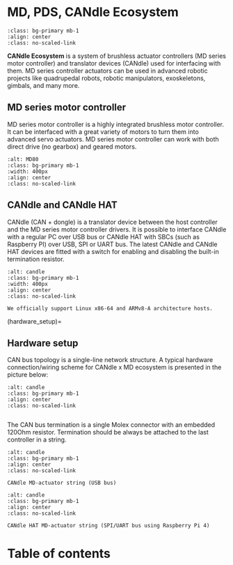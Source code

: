 # MD, PDS, CANdle Ecosystem

```{figure} images/md80_actuators.jpg
:class: bg-primary mb-1
:align: center
:class: no-scaled-link
```

**CANdle Ecosystem** is a system of brushless actuator controllers (MD series motor controller) and
translator devices (CANdle) used for interfacing with them. MD series controller actuators can be used
in advanced robotic projects like quadrupedal robots, robotic manipulators, exoskeletons, gimbals, and
many more.

## MD series motor controller

MD series motor controller is a highly integrated brushless motor controller. It can be interfaced with
a great variety of motors to turn them into advanced servo actuators. MD series motor controller can
work with both direct drive (no gearbox) and geared motors.

```{image} MD/images/MD80/md80.webp
:alt: MD80
:class: bg-primary mb-1
:width: 400px
:align: center
:class: no-scaled-link
```

## CANdle and CANdle HAT

CANdle (CAN + dongle) is a translator device between the host controller and the MD series motor
controller drivers. It is possible to interface CANdle with a regular PC over USB bus or CANdle HAT with
SBCs (such as Raspberry PI) over USB, SPI or UART bus. The latest CANdle and CANdle HAT devices are
fitted with a switch for enabling and disabling the built-in termination resistor.

```{image} CANdle/images/CANdle_joined.webp
:alt: candle
:class: bg-primary mb-1
:width: 400px
:align: center
:class: no-scaled-link
```

```{note}
We officially support Linux x86-64 and ARMv8-A architecture hosts.
```

(hardware_setup)=
## Hardware setup

CAN bus topology is a single-line network structure. A typical hardware connection/wiring scheme for
CANdle x MD ecosystem is presented in the picture below:

```{image} images/hardware_setup.png
:alt: candle
:class: bg-primary mb-1
:align: center
:class: no-scaled-link
```
```{hint} In case you’d like to read more about the recommended lengths of the bus segments we suggest the [elektormotus guide](https://emusbms.com/files/bms/docs/Elektromotus_CAN_bus_recommendations_v0.2_rc3.pdf).
```

The CAN bus termination is a single Molex connector with an embedded 120Ohm resistor. Termination should
be always be attached to the last controller in a string.

```{figure} images/hardware_setup_candle.jpg
:alt: candle
:class: bg-primary mb-1
:align: center
:class: no-scaled-link

CANdle MD-actuator string (USB bus)
```

```{figure} images/hardware_setup_candleHAT.jpg
:alt: candle
:class: bg-primary mb-1
:align: center
:class: no-scaled-link

CANdle HAT MD-actuator string (SPI/UART bus using Raspberry Pi 4)
```

# Table of contents

```{tableofcontents}
```
